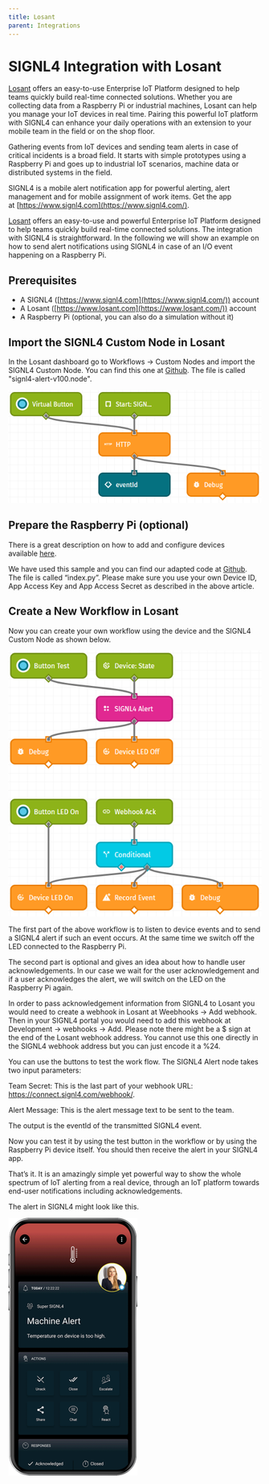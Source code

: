```yaml
---
title: Losant
parent: Integrations
---
```


# SIGNL4 Integration with Losant

[Losant](https://www.losant.com/) offers an easy-to-use Enterprise IoT Platform designed to help teams quickly build real-time connected solutions. Whether you are collecting data from a Raspberry Pi or industrial machines, Losant can help you manage your IoT devices in real time. Pairing this powerful IoT platform with SIGNL4 can enhance your daily operations with an extension to your mobile team in the field or on the shop floor.

Gathering events from IoT devices and sending team alerts in case of critical incidents is a broad field. It starts with simple prototypes using a Raspberry Pi and goes up to industrial IoT scenarios, machine data or distributed systems in the field.

SIGNL4 is a mobile alert notification app for powerful alerting, alert management and for mobile assignment of work items. Get the app at [https://www.signl4.com](https://www.signl4.com/).

[Losant](https://www.losant.com/) offers an easy-to-use and powerful Enterprise IoT Platform designed to help teams quickly build real-time connected solutions. The integration with SIGNL4 is straightforward. In the following we will show an example on how to send alert notifications using SIGNL4 in case of an I/O event happening on a Raspberry Pi.

## Prerequisites

- A SIGNL4 ([https://www.signl4.com](https://www.signl4.com/)) account
- A Losant ([https://www.losant.com](https://www.losant.com/)) account
- A Raspberry Pi (optional, you can also do a simulation without it)

## Import the SIGNL4 Custom Node in Losant

In the Losant dashboard go to Workflows -> Custom Nodes and import the SIGNL4 Custom Node. You can find this one at [Github](https://github.com/signl4/signl4-integration-losant). The file is called "signl4-alert-v100.node".

![Losant 1](losant1.png)

## Prepare the Raspberry Pi (optional)

There is a great description on how to add and configure devices available [here](https://docs.losant.com/getting-started/boards/getting-started-with-raspberry-pi).

We have used this sample and you can find our adapted code at [Github](https://github.com/signl4/signl4-integration-losant). The file is called “index.py”. Please make sure you use your own Device ID, App Access Key and App Access Secret as described in the above article.

## Create a New Workflow in Losant

Now you can create your own workflow using the device and the SIGNL4 Custom Node as shown below.

![Losant 2](losant2.png)

The first part of the above workflow is to listen to device events and to send a SIGNL4 alert if such an event occurs. At the same time we switch off the LED connected to the Raspberry Pi.

The second part is optional and gives an idea about how to handle user acknowledgements. In our case we wait for the user acknowledgement and if a user acknowledges the alert, we will switch on the LED on the Raspberry Pi again.

In order to pass acknowledgement information from SIGNL4 to Losant you would need to create a webhook in Losant at Weebhooks -> Add webhook. Then in your SIGNL4 portal you would need to add this webhook at Development -> webhooks -> Add. Please note there might be a $ sign at the end of the Losant webhook address. You cannot use this one directly in the SIGNL4 webhook address but you can just encode it a %24.

You can use the buttons to test the work flow. The SIGNL4 Alert node takes two input parameters:

Team Secret: This is the last part of your webhook URL: https://connect.signl4.com/webhook/.

Alert Message: This is the alert message text to be sent to the team.

The output is the eventId of the transmitted SIGNL4 event.

Now you can test it by using the test button in the workflow or by using the Raspberry Pi device itself. You should then receive the alert in your SIGNL4 app.

That’s it. It is an amazingly simple yet powerful way to show the whole spectrum of IoT alerting from a real device, through an IoT platform towards end-user notifications including acknowledgements.

The alert in SIGNL4 might look like this.

![SIGNL4 Alert](signl4-iot.png)
